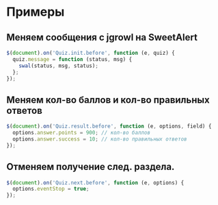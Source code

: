 # Примеры

## Меняем сообщения с jgrowl на SweetAlert

```js
$(document).on('Quiz.init.before', function (e, quiz) {
  quiz.message = function (status, msg) {
    swal(status, msg, status);
  };
});
```

## Меняем кол-во баллов и кол-во правильных ответов

```js
$(document).on('Quiz.result.before', function (e, options, field) {
  options.answer.points = 900; // кол-во баллов
  options.answer.success = 10; // кол-во правильных ответов
});
```

## Отменяем получение след. раздела.

```js
$(document).on('Quiz.next.before', function (e, options) {
  options.eventStop = true;
});
```
